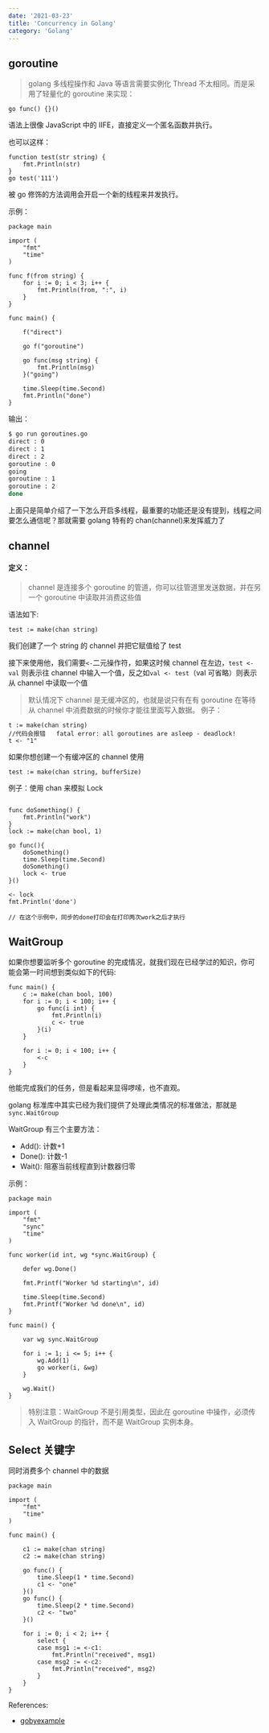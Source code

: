 ```yaml
---
date: '2021-03-23'
title: 'Concurrency in Golang'
category: 'Golang'
---
```


## goroutine

> golang 多线程操作和 Java 等语言需要实例化 Thread 不太相同。而是采用了轻量化的 goroutine 来实现：

```golang
go func() {}()
```

语法上很像 JavaScript 中的 IIFE，直接定义一个匿名函数并执行。

也可以这样：

```golang
function test(str string) {
    fmt.Println(str)
}
go test('111')
```

被 go 修饰的方法调用会开启一个新的线程来并发执行。

示例：

```
package main

import (
    "fmt"
    "time"
)

func f(from string) {
    for i := 0; i < 3; i++ {
        fmt.Println(from, ":", i)
    }
}

func main() {

    f("direct")

    go f("goroutine")

    go func(msg string) {
        fmt.Println(msg)
    }("going")

    time.Sleep(time.Second)
    fmt.Println("done")
}
```

输出：

```sh
$ go run goroutines.go
direct : 0
direct : 1
direct : 2
goroutine : 0
going
goroutine : 1
goroutine : 2
done
```

上面只是简单介绍了一下怎么开启多线程，最重要的功能还是没有提到，线程之间要怎么通信呢？那就需要 golang 特有的 chan(channel)来发挥威力了

## channel

#### 定义：

> channel 是连接多个 goroutine 的管道，你可以往管道里发送数据，并在另一个 goroutine 中读取并消费这些值

语法如下:

```golang
test := make(chan string)
```

我们创建了一个 string 的 channel 并把它赋值给了 test

接下来使用他，我们需要`<-`二元操作符，如果这时候 channel 在左边，`test <- val` 则表示往 channel 中输入一个值，反之如`val <- test`（val 可省略）则表示从 channel 中读取一个值

> 默认情况下 channel 是无缓冲区的，也就是说只有在有 goroutine 在等待从 channel 中消费数据的时候你才能往里面写入数据。
> 例子：

```golang
t := make(chan string)
//代码会报错   fatal error: all goroutines are asleep - deadlock!
t <- "1"
```

如果你想创建一个有缓冲区的 channel 使用

```golang
test := make(chan string, bufferSize)
```

例子：使用 chan 来模拟 Lock

```golang

func doSomething() {
    fmt.Println("work")
}
lock := make(chan bool, 1)

go func(){
    doSomething()
    time.Sleep(time.Second)
    doSomething()
    lock <- true
}()

<- lock
fmt.Println('done')

// 在这个示例中，同步的done打印会在打印两次work之后才执行

```

## WaitGroup

如果你想要监听多个 goroutine 的完成情况，就我们现在已经学过的知识，你可能会第一时间想到类似如下的代码:

```
func main() {
    c := make(chan bool, 100)
    for i := 0; i < 100; i++ {
        go func(i int) {
            fmt.Println(i)
            c <- true
        }(i)
    }

    for i := 0; i < 100; i++ {
        <-c
    }
}
```

他能完成我们的任务，但是看起来显得啰嗦，也不直观。

golang 标准库中其实已经为我们提供了处理此类情况的标准做法，那就是`sync.WaitGroup`

WaitGroup 有三个主要方法：

- Add(): 计数+1
- Done(): 计数-1
- Wait(): 阻塞当前线程直到计数器归零

示例：

```golang
package main

import (
    "fmt"
    "sync"
    "time"
)

func worker(id int, wg *sync.WaitGroup) {

    defer wg.Done()

    fmt.Printf("Worker %d starting\n", id)

    time.Sleep(time.Second)
    fmt.Printf("Worker %d done\n", id)
}

func main() {

    var wg sync.WaitGroup

    for i := 1; i <= 5; i++ {
        wg.Add(1)
        go worker(i, &wg)
    }

    wg.Wait()
}
```

> 特别注意：WaitGroup 不是引用类型，因此在 goroutine 中操作，必须传入 WaitGroup 的指针，而不是 WaitGroup 实例本身。

## Select 关键字

同时消费多个 channel 中的数据

```
package main

import (
    "fmt"
    "time"
)

func main() {

    c1 := make(chan string)
    c2 := make(chan string)

    go func() {
        time.Sleep(1 * time.Second)
        c1 <- "one"
    }()
    go func() {
        time.Sleep(2 * time.Second)
        c2 <- "two"
    }()

    for i := 0; i < 2; i++ {
        select {
        case msg1 := <-c1:
            fmt.Println("received", msg1)
        case msg2 := <-c2:
            fmt.Println("received", msg2)
        }
    }
}
```

References:

- [gobyexample](https://gobyexample.com/)
